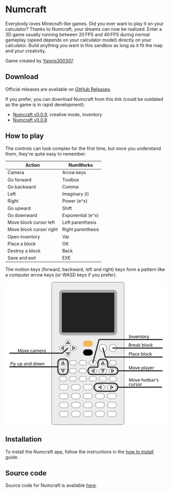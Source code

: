 # Numcraft

Everybody loves Minecraft-like games. Did you ever want to play it on your
calculator? Thanks to Numcraft, your dreams can now be realized. Enter a 3D game
usually running between 20 FPS and 40 FPS during normal gameplay (speed depends
on your calculator model) directly on your calculator. Build anything you want
in this sandbox as long as it fit the map and your creativity.

Game created by [Yannis300307](https://github.com/yannis300307/).

## Download

Official releases are available on [GitHub Releases](https://github.com/yannis300307/NumcraftRust/releases).

If you prefer, you can download Numcraft from this link (could be outdated as
the game is in rapid development):

- [Numcraft v0.0.9](https://yaya-cout.github.io/Nwagyu/assets/apps/numcraft-0.0.9.nwa), creative mode, inventory
- [Numcraft v0.0.8](https://yaya-cout.github.io/Nwagyu/assets/apps/numcraft-0.0.8.nwa)

## How to play

The controls can look complex for the first time, but once you understand them,
they're quite easy to remember:

| Action                  | NumWorks          |
| ----------------------- | ----------------- |
| Camera                  | Arrow keys        |
| Go forward              | Toolbox           |
| Go backward             | Comma             |
| Left                    | Imaginary (i)     |
| Right                   | Power (e^x)       |
| Go upward               | Shift             |
| Go downward             | Exponential (e^x) |
| Move block cursor left  | Left parenthesis  |
| Move block cursor right | Right parenthesis |
| Open inventory          | Var               |
| Place a block           | OK                |
| Destroy a block         | Back              |
| Save and exit           | EXE               |

The motion keys (forward, backward, left and right) keys form a pattern like a
computer arrow keys (or WASD keys if you prefer).

![Controls](./numcraft-controls.svg)

## Installation

To install the Numcraft app, follow the instructions in the
[how to install](../help/how-to-install.md) guide.

## Source code

Source code for Numcraft is available
[here](https://github.com/yannis300307/NumcraftRust/).
